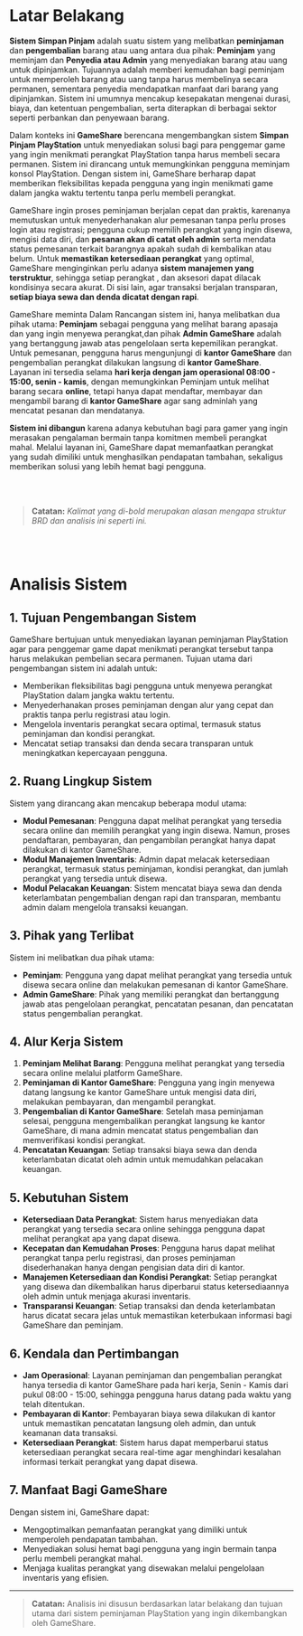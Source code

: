 # Latar Belakang

__Sistem Simpan Pinjam__ adalah suatu sistem yang melibatkan __peminjaman__ dan __pengembalian__ barang atau uang antara dua pihak: __Peminjam__ yang meminjam dan __Penyedia atau Admin__ yang menyediakan barang atau uang untuk dipinjamkan. Tujuannya adalah memberi kemudahan bagi peminjam untuk memperoleh barang atau uang tanpa harus membelinya secara permanen, sementara penyedia mendapatkan manfaat dari barang yang dipinjamkan. Sistem ini umumnya mencakup kesepakatan mengenai durasi, biaya, dan ketentuan pengembalian, serta diterapkan di berbagai sektor seperti perbankan dan penyewaan barang.

Dalam konteks ini __GameShare__ berencana mengembangkan sistem __Simpan Pinjam PlayStation__ untuk menyediakan solusi bagi para penggemar game yang ingin menikmati perangkat PlayStation tanpa harus membeli secara permanen. Sistem ini dirancang untuk memungkinkan pengguna meminjam konsol PlayStation. Dengan sistem ini, GameShare berharap dapat memberikan fleksibilitas kepada pengguna yang ingin menikmati game dalam jangka waktu tertentu tanpa perlu membeli perangkat.

GameShare ingin proses peminjaman berjalan cepat dan praktis, karenanya memutuskan untuk menyederhanakan alur pemesanan tanpa perlu proses login atau registrasi; pengguna cukup memilih perangkat yang ingin disewa, mengisi data diri, dan __pesanan akan di catat oleh admin__ serta mendata status pemesanan terkait barangnya apakah sudah di kembalikan atau belum. Untuk __memastikan ketersediaan perangkat__ yang optimal, GameShare menginginkan perlu adanya __sistem manajemen yang terstruktur__, sehingga setiap perangkat , dan aksesori dapat dilacak kondisinya secara akurat. Di sisi lain, agar transaksi berjalan transparan, __setiap biaya sewa dan denda dicatat dengan rapi__.

GameShare meminta Dalam Rancangan sistem ini, hanya melibatkan dua pihak utama: __Peminjam__ sebagai pengguna yang melihat barang apasaja dan yang ingin menyewa perangkat,dan pihak __Admin GameShare__ adalah yang bertanggung jawab atas pengelolaan serta kepemilikan perangkat. Untuk pemesanan, pengguna harus mengunjungi di __kantor GameShare__ dan pengembalian perangkat dilakukan langsung di __kantor GameShare__. Layanan ini tersedia selama __hari kerja dengan jam operasional 08:00 - 15:00, senin - kamis__, dengan memungkinkan Peminjam untuk melihat barang secara __online__, tetapi hanya dapat mendaftar, membayar dan mengambil barang di __kantor GameShare__ agar sang adminlah yang mencatat pesanan dan mendatanya.

__Sistem ini dibangun__ karena adanya kebutuhan bagi para gamer yang ingin merasakan pengalaman bermain tanpa komitmen membeli perangkat mahal. Melalui layanan ini, GameShare dapat memanfaatkan perangkat yang sudah dimiliki untuk menghasilkan pendapatan tambahan, sekaligus memberikan solusi yang lebih hemat bagi pengguna.

<br><br>
> **Catatan:** *Kalimat yang di-bold merupakan alasan mengapa struktur BRD dan analisis ini seperti ini.*

<br><br>

# Analisis Sistem

## 1. Tujuan Pengembangan Sistem

GameShare bertujuan untuk menyediakan layanan peminjaman PlayStation agar para penggemar game dapat menikmati perangkat tersebut tanpa harus melakukan pembelian secara permanen. Tujuan utama dari pengembangan sistem ini adalah untuk:
- Memberikan fleksibilitas bagi pengguna untuk menyewa perangkat PlayStation dalam jangka waktu tertentu.
- Menyederhanakan proses peminjaman dengan alur yang cepat dan praktis tanpa perlu registrasi atau login.
- Mengelola inventaris perangkat secara optimal, termasuk status peminjaman dan kondisi perangkat.
- Mencatat setiap transaksi dan denda secara transparan untuk meningkatkan kepercayaan pengguna.

## 2. Ruang Lingkup Sistem

Sistem yang dirancang akan mencakup beberapa modul utama:
- **Modul Pemesanan**: Pengguna dapat melihat perangkat yang tersedia secara online dan memilih perangkat yang ingin disewa. Namun, proses pendaftaran, pembayaran, dan pengambilan perangkat hanya dapat dilakukan di kantor GameShare.
- **Modul Manajemen Inventaris**: Admin dapat melacak ketersediaan perangkat, termasuk status peminjaman, kondisi perangkat, dan jumlah perangkat yang tersedia untuk disewa.
- **Modul Pelacakan Keuangan**: Sistem mencatat biaya sewa dan denda keterlambatan pengembalian dengan rapi dan transparan, membantu admin dalam mengelola transaksi keuangan.

## 3. Pihak yang Terlibat

Sistem ini melibatkan dua pihak utama:
- **Peminjam**: Pengguna yang dapat melihat perangkat yang tersedia untuk disewa secara online dan melakukan pemesanan di kantor GameShare.
- **Admin GameShare**: Pihak yang memiliki perangkat dan bertanggung jawab atas pengelolaan perangkat, pencatatan pesanan, dan pencatatan status pengembalian perangkat.

## 4. Alur Kerja Sistem

1. **Peminjam Melihat Barang**: Pengguna melihat perangkat yang tersedia secara online melalui platform GameShare.
2. **Peminjaman di Kantor GameShare**: Pengguna yang ingin menyewa datang langsung ke kantor GameShare untuk mengisi data diri, melakukan pembayaran, dan mengambil perangkat.
3. **Pengembalian di Kantor GameShare**: Setelah masa peminjaman selesai, pengguna mengembalikan perangkat langsung ke kantor GameShare, di mana admin mencatat status pengembalian dan memverifikasi kondisi perangkat.
4. **Pencatatan Keuangan**: Setiap transaksi biaya sewa dan denda keterlambatan dicatat oleh admin untuk memudahkan pelacakan keuangan.

## 5. Kebutuhan Sistem

- **Ketersediaan Data Perangkat**: Sistem harus menyediakan data perangkat yang tersedia secara online sehingga pengguna dapat melihat perangkat apa yang dapat disewa.
- **Kecepatan dan Kemudahan Proses**: Pengguna harus dapat melihat perangkat tanpa perlu registrasi, dan proses peminjaman disederhanakan hanya dengan pengisian data diri di kantor.
- **Manajemen Ketersediaan dan Kondisi Perangkat**: Setiap perangkat yang disewa dan dikembalikan harus diperbarui status ketersediaannya oleh admin untuk menjaga akurasi inventaris.
- **Transparansi Keuangan**: Setiap transaksi dan denda keterlambatan harus dicatat secara jelas untuk memastikan keterbukaan informasi bagi GameShare dan peminjam.

## 6. Kendala dan Pertimbangan

- **Jam Operasional**: Layanan peminjaman dan pengembalian perangkat hanya tersedia di kantor GameShare pada hari kerja, Senin - Kamis dari pukul 08:00 - 15:00, sehingga pengguna harus datang pada waktu yang telah ditentukan.
- **Pembayaran di Kantor**: Pembayaran biaya sewa dilakukan di kantor untuk memastikan pencatatan langsung oleh admin, dan untuk keamanan data transaksi.
- **Ketersediaan Perangkat**: Sistem harus dapat memperbarui status ketersediaan perangkat secara real-time agar menghindari kesalahan informasi terkait perangkat yang dapat disewa.

## 7. Manfaat Bagi GameShare

Dengan sistem ini, GameShare dapat:
- Mengoptimalkan pemanfaatan perangkat yang dimiliki untuk memperoleh pendapatan tambahan.
- Menyediakan solusi hemat bagi pengguna yang ingin bermain tanpa perlu membeli perangkat mahal.
- Menjaga kualitas perangkat yang disewakan melalui pengelolaan inventaris yang efisien.

---

> **Catatan:** Analisis ini disusun berdasarkan latar belakang dan tujuan utama dari sistem peminjaman PlayStation yang ingin dikembangkan oleh GameShare.


